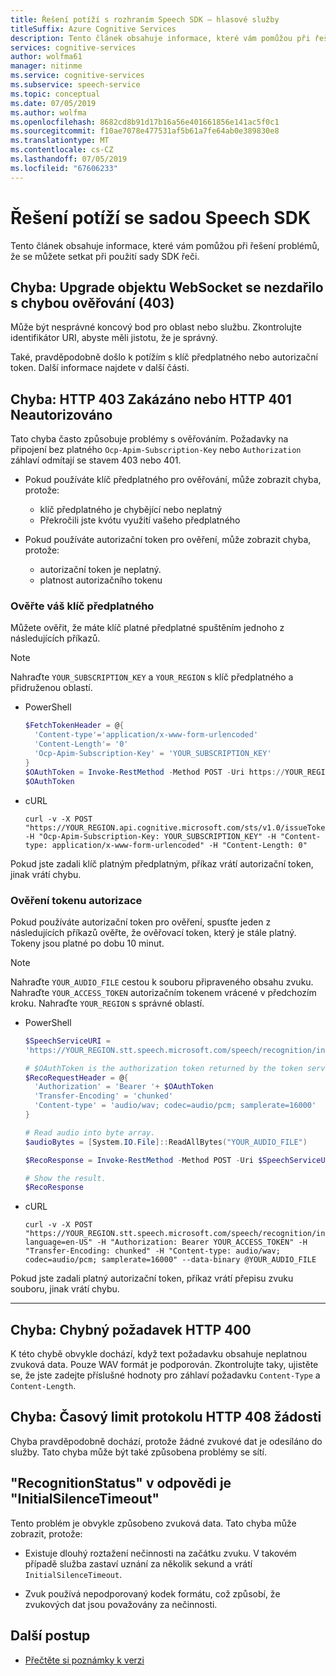 ```yaml
---
title: Řešení potíží s rozhraním Speech SDK – hlasové služby
titleSuffix: Azure Cognitive Services
description: Tento článek obsahuje informace, které vám pomůžou při řešení problémů, že se můžete setkat při použití sady SDK řeči.
services: cognitive-services
author: wolfma61
manager: nitinme
ms.service: cognitive-services
ms.subservice: speech-service
ms.topic: conceptual
ms.date: 07/05/2019
ms.author: wolfma
ms.openlocfilehash: 8682cd8b91d17b16a56e401661856e141ac5f0c1
ms.sourcegitcommit: f10ae7078e477531af5b61a7fe64ab0e389830e8
ms.translationtype: MT
ms.contentlocale: cs-CZ
ms.lasthandoff: 07/05/2019
ms.locfileid: "67606233"
---
```

# <a name="troubleshoot-the-speech-sdk"></a>Řešení potíží se sadou Speech SDK

Tento článek obsahuje informace, které vám pomůžou při řešení problémů, že se můžete setkat při použití sady SDK řeči.

## <a name="error-websocket-upgrade-failed-with-an-authentication-error-403"></a>Chyba: Upgrade objektu WebSocket se nezdařilo s chybou ověřování (403)

Může být nesprávné koncový bod pro oblast nebo službu. Zkontrolujte identifikátor URI, abyste měli jistotu, že je správný.

Také, pravděpodobně došlo k potížím s klíč předplatného nebo autorizační token. Další informace najdete v další části.

## <a name="error-http-403-forbidden-or-http-401-unauthorized"></a>Chyba: HTTP 403 Zakázáno nebo HTTP 401 Neautorizováno

Tato chyba často způsobuje problémy s ověřováním. Požadavky na připojení bez platného `Ocp-Apim-Subscription-Key` nebo `Authorization` záhlaví odmítají se stavem 403 nebo 401.

* Pokud používáte klíč předplatného pro ověřování, může zobrazit chyba, protože:

    - klíč předplatného je chybějící nebo neplatný
    - Překročili jste kvótu využití vašeho předplatného

* Pokud používáte autorizační token pro ověření, může zobrazit chyba, protože:

    - autorizační token je neplatný.
    - platnost autorizačního tokenu

### <a name="validate-your-subscription-key"></a>Ověřte váš klíč předplatného

Můžete ověřit, že máte klíč platné předplatné spuštěním jednoho z následujících příkazů.

> [!NOTE]
> Nahraďte `YOUR_SUBSCRIPTION_KEY` a `YOUR_REGION` s klíč předplatného a přidruženou oblastí.

* PowerShell

    ```Powershell
    $FetchTokenHeader = @{
      'Content-type'='application/x-www-form-urlencoded'
      'Content-Length'= '0'
      'Ocp-Apim-Subscription-Key' = 'YOUR_SUBSCRIPTION_KEY'
    }
    $OAuthToken = Invoke-RestMethod -Method POST -Uri https://YOUR_REGION.api.cognitive.microsoft.com/sts/v1.0/issueToken -Headers $FetchTokenHeader
    $OAuthToken
    ```

* cURL

    ```
    curl -v -X POST "https://YOUR_REGION.api.cognitive.microsoft.com/sts/v1.0/issueToken" -H "Ocp-Apim-Subscription-Key: YOUR_SUBSCRIPTION_KEY" -H "Content-type: application/x-www-form-urlencoded" -H "Content-Length: 0"
    ```

Pokud jste zadali klíč platným předplatným, příkaz vrátí autorizační token, jinak vrátí chybu.

### <a name="validate-an-authorization-token"></a>Ověření tokenu autorizace

Pokud používáte autorizační token pro ověření, spusťte jeden z následujících příkazů ověřte, že ověřovací token, který je stále platný. Tokeny jsou platné po dobu 10 minut.

> [!NOTE]
> Nahraďte `YOUR_AUDIO_FILE` cestou k souboru připraveného obsahu zvuku. Nahraďte `YOUR_ACCESS_TOKEN` autorizačním tokenem vrácené v předchozím kroku. Nahraďte `YOUR_REGION` s správné oblastí.

* PowerShell

    ```Powershell
    $SpeechServiceURI =
    'https://YOUR_REGION.stt.speech.microsoft.com/speech/recognition/interactive/cognitiveservices/v1?language=en-US'

    # $OAuthToken is the authorization token returned by the token service.
    $RecoRequestHeader = @{
      'Authorization' = 'Bearer '+ $OAuthToken
      'Transfer-Encoding' = 'chunked'
      'Content-type' = 'audio/wav; codec=audio/pcm; samplerate=16000'
    }

    # Read audio into byte array.
    $audioBytes = [System.IO.File]::ReadAllBytes("YOUR_AUDIO_FILE")

    $RecoResponse = Invoke-RestMethod -Method POST -Uri $SpeechServiceURI -Headers $RecoRequestHeader -Body $audioBytes

    # Show the result.
    $RecoResponse
    ```

* cURL

    ```
    curl -v -X POST "https://YOUR_REGION.stt.speech.microsoft.com/speech/recognition/interactive/cognitiveservices/v1?language=en-US" -H "Authorization: Bearer YOUR_ACCESS_TOKEN" -H "Transfer-Encoding: chunked" -H "Content-type: audio/wav; codec=audio/pcm; samplerate=16000" --data-binary @YOUR_AUDIO_FILE
    ```

Pokud jste zadali platný autorizační token, příkaz vrátí přepisu zvuku souboru, jinak vrátí chybu.

---

## <a name="error-http-400-bad-request"></a>Chyba: Chybný požadavek HTTP 400

K této chybě obvykle dochází, když text požadavku obsahuje neplatnou zvuková data. Pouze WAV formát je podporován. Zkontrolujte taky, ujistěte se, že jste zadejte příslušné hodnoty pro záhlaví požadavku `Content-Type` a `Content-Length`.

## <a name="error-http-408-request-timeout"></a>Chyba: Časový limit protokolu HTTP 408 žádosti

Chyba pravděpodobně dochází, protože žádné zvukové dat je odesíláno do služby. Tato chyba může být také způsobena problémy se sítí.

## <a name="recognitionstatus-in-the-response-is-initialsilencetimeout"></a>"RecognitionStatus" v odpovědi je "InitialSilenceTimeout"

Tento problém je obvykle způsobeno zvuková data. Tato chyba může zobrazit, protože:

* Existuje dlouhý roztažení nečinnosti na začátku zvuku. V takovém případě služba zastaví uznání za několik sekund a vrátí `InitialSilenceTimeout`.

* Zvuk používá nepodporovaný kodek formátu, což způsobí, že zvukových dat jsou považovány za nečinnosti.

## <a name="next-steps"></a>Další postup

* [Přečtěte si poznámky k verzi](releasenotes.md)
